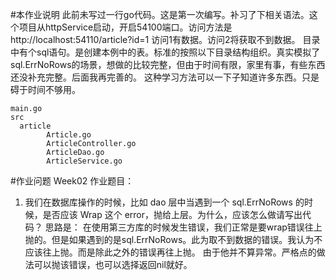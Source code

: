 #本作业说明
此前未写过一行go代码。这是第一次编写。补习了下相关语法。这个项目从httpService启动，开启54100端口。访问方法是http://localhost:54110/article?id=1 访问1有数据。访问2将获取不到数据。
目录中有个sql语句。是创建本例中的表。标准的按照以下目录结构组织。真实模拟了sql.ErrNoRows的场景，想做的比较完整，但由于时间有限，家里有事，有些东西还没补充完整。后面我再完善的。
这种学习方法可以一下子知道许多东西。只是碍于时间不够用。

```
main.go
src
  article
        Article.go
        ArticleController.go
        ArticleDao.go
        ArticleService.go
```


#作业问题
Week02 作业题目：
1. 我们在数据库操作的时候，比如 dao 层中当遇到一个 sql.ErrNoRows 的时候，是否应该 Wrap 这个 error，抛给上层。为什么，应该怎么做请写出代码？
思路是：
在使用第三方库的时候发生错误，我们正常是要wrap错误往上抛的。但是如果遇到的是sql.ErrNoRows。此为取不到数据的错误。我认为不应该往上抛。而是除此之外的错误再往上抛。
由于他并不算异常。严格点的做法可以抛该错误，也可以选择返回nil就好。
